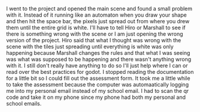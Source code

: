 I went to the project and opened the main scene and found a small problem with it. Instead of it running like an automaton when you draw your shape and then hit the space bar, the pixels just spread out from where you drew them until the entire grid is white. I'll have to tell Hiro or Marshall to see if there is something wrong with the scene or I am just opening the wrong version of the project. Hiro said that what I thought was wrong with the scene with the tiles just spreading until everything is white was only happening because Marshall changes the rules and that what I was seeing was what was supposed to be happening and there wasn't anything wrong with it. I still don't really have anything to do so I'll just help where I can or read over the best practices for godot. I stopped reading the documentation for a little bit so I could fill out the assessment form. It took me a little while to take the assessment because the computer was automaatically logging me into my personal email instead of my school email. I had to scan the qr code and take it on my phone since my phone had both my personal and school emails. 
